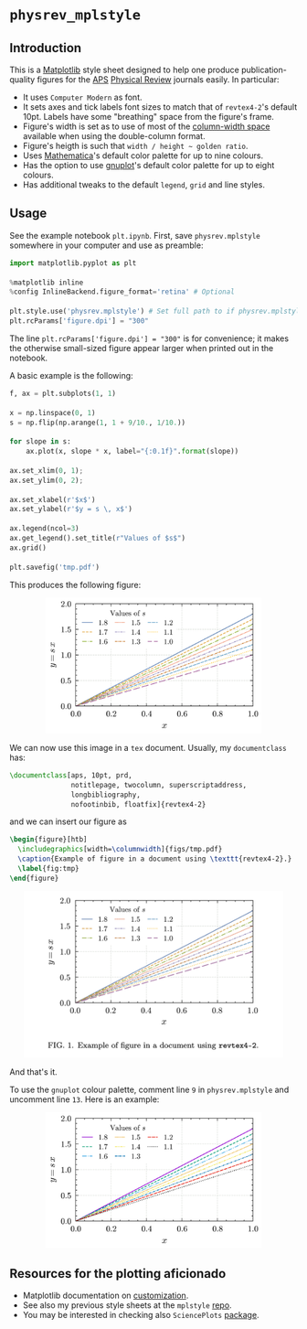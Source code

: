 # `physrev_mplstyle`

## Introduction
This is a [Matplotlib](matplotlib.org) style sheet designed to help one produce 
publication-quality figures for the [APS](www.aps.org) [Physical Review](journals.aps.org) journals easily.
In particular:

* It uses `Computer Modern` as font.
* It sets axes and tick labels font sizes to match that of `revtex4-2`'s default 10pt. Labels have some "breathing" space from the figure's frame.
* Figure's width is set as to use of most of the [column-width space](https://tex.stackexchange.com/questions/184045/how-many-pixels-inches-or-centi-meters-is-a-linewidth-in-a-two-columned-article) available when using the double-column format.
* Figure's heigth is such that `width / height ~ golden ratio`.
* Uses [Mathematica](www.wolfram.com/mathematica)'s default color palette for up to nine colours.
* Has the option to use [gnuplot](http://www.gnuplot.info)'s default color palette for up to eight colours.
* Has additional tweaks to the default `legend`, `grid` and line styles.

## Usage
See the example notebook `plt.ipynb`. First, save `physrev.mplstyle` somewhere in your computer and use as preamble:

```python
import matplotlib.pyplot as plt

%matplotlib inline
%config InlineBackend.figure_format='retina' # Optional

plt.style.use('physrev.mplstyle') # Set full path to if physrev.mplstyle is not in the same in directory as the notebook
plt.rcParams['figure.dpi'] = "300"
```

The line `plt.rcParams['figure.dpi'] = "300"` is for convenience; it makes the otherwise small-sized figure appear larger 
when printed out in the notebook.

A basic example is the following:

```python
f, ax = plt.subplots(1, 1)

x = np.linspace(0, 1)
s = np.flip(np.arange(1, 1 + 9/10., 1/10.))

for slope in s:
    ax.plot(x, slope * x, label="{:0.1f}".format(slope))

ax.set_xlim(0, 1);
ax.set_ylim(0, 2);

ax.set_xlabel(r'$x$')
ax.set_ylabel(r'$y = s \, x$')

ax.legend(ncol=3)
ax.get_legend().set_title(r"Values of $s$")  
ax.grid()

plt.savefig('tmp.pdf')
```

This produces the following figure:

<p align="center">
<img src="/figs/example.png" width=75%>
</p>

We can now use this image in a `tex` document. Usually, my `documentclass` has:

```tex
\documentclass[aps, 10pt, prd,
               notitlepage, twocolumn, superscriptaddress,
               longbibliography,
               nofootinbib, floatfix]{revtex4-2}
```

and we can insert our figure as

```tex
\begin{figure}[htb]
  \includegraphics[width=\columnwidth]{figs/tmp.pdf}
  \caption{Example of figure in a document using \texttt{revtex4-2}.}
  \label{fig:tmp}
\end{figure}
```

<p align="center">
<img src="/figs/in_tex.png" width=90%>
</p>

And that's it.

To use the `gnuplot` colour palette, comment line `9` in `physrev.mplstyle` and uncomment line `13`. Here is an example:

<p align="center">
<img src="/figs/example_gp.png" width=75%>
</p>

## Resources for the plotting aficionado

* Matplotlib documentation on [customization](https://matplotlib.org/stable/users/explain/customizing.html).
* See also my previous style sheets at the `mplstyle` [repo](https://github.com/hosilva/mplstyle/tree/master).
* You may be interested in checking also `SciencePlots` [package](https://github.com/garrettj403/SciencePlots).
